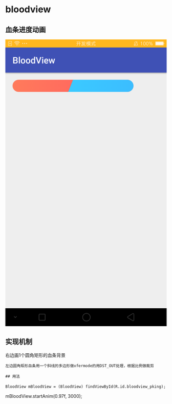 # bloodview
## 血条进度动画

![](https://github.com/cowge/bloodview/blob/master/bloodview.png)<br/>

## 实现机制
右边画1个圆角矩形的血条背景
```
左边圆角矩形血条用一个斜线的多边形做xfermode的用DST_OUT处理，根据比例做裁剪

## 用法

BloodView mBloodView = (BloodView) findViewById(R.id.bloodview_pking);
```
mBloodView.startAnim(0.97f, 3000);